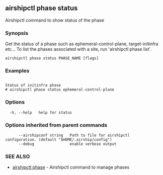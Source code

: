 ## airshipctl phase status

Airshipctl command to show status of the phase

### Synopsis


Get the status of a phase such as ephemeral-control-plane, target-initinfra etc...
To list the phases associated with a site, run 'airshipctl phase list'.


```
airshipctl phase status PHASE_NAME [flags]
```

### Examples

```

Status of initinfra phase
# airshipctl phase status ephemeral-control-plane

```

### Options

```
  -h, --help   help for status
```

### Options inherited from parent commands

```
      --airshipconf string   Path to file for airshipctl configuration. (default "$HOME/.airship/config")
      --debug                enable verbose output
```

### SEE ALSO

* [airshipctl phase](airshipctl_phase.md)	 - Airshipctl command to manage phases

